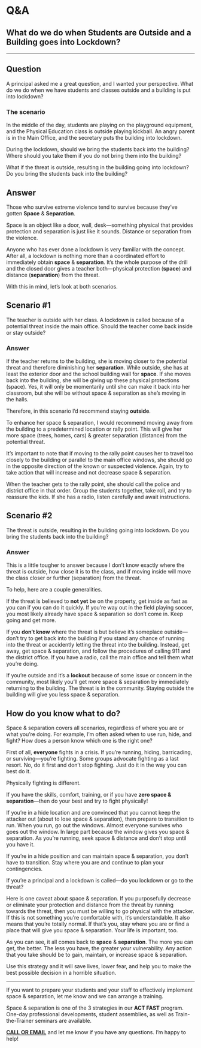 # Q&A

## What do we do when Students are Outside and a Building goes into Lockdown?

---

## Question

A principal asked me a great question, and I wanted your perspective. What do we do when we have students and classes outside and a building is put into lockdown?

### The scenario

In the middle of the day, students are playing on the playground equipment, and the Physical Education class is outside playing kickball. An angry parent is in the Main Office, and the secretary puts the building into lockdown.

During the lockdown, should we bring the students back into the building? Where should you take them if you do not bring them into the building?

What if the threat is outside, resulting in the building going into lockdown? Do you bring the students back into the building?

## Answer

Those who survive extreme violence tend to survive because they’ve gotten **Space** & **Separation**.

Space is an object like a door, wall, desk—something physical that provides protection and separation is just like it sounds. Distance or separation from the violence.

Anyone who has ever done a lockdown is very familiar with the concept. After all, a lockdown is nothing more than a coordinated effort to immediately obtain **space** & **separation**. It’s the whole purpose of the drill and the closed door gives a teacher both—physical protection (**space**) and distance (**separation**) from the threat.

With this in mind, let’s look at both scenarios.

## Scenario #1

The teacher is outside with her class. A lockdown is called because of a potential threat inside the main office. Should the teacher come back inside or stay outside?

### Answer

If the teacher returns to the building, she is moving closer to the potential threat and therefore diminishing her **separation**. While outside, she has at least the exterior door and the school building wall for **space**. If she moves back into the building, she will be giving up these physical protections (space). Yes, it will only be momentarily until she can make it back into her classroom, but she will be without space & separation as she’s moving in the halls.

Therefore, in this scenario I’d recommend staying **outside**.

To enhance her space & separation, I would recommend moving away from the building to a predetermined location or rally point. This will give her more space (trees, homes, cars) & greater separation (distance) from the potential threat.

It’s important to note that if moving to the rally point causes her to travel too closely to the building or parallel to the main office windows, she should go in the opposite direction of the known or suspected violence. Again, try to take action that will increase and not decrease space & separation.

When the teacher gets to the rally point, she should call the police and district office in that order. Group the students together, take roll, and try to reassure the kids. If she has a radio, listen carefully and await instructions.

## Scenario #2

The threat is outside, resulting in the building going into lockdown. Do you bring the students back into the building?

### Answer

This is a little tougher to answer because I don’t know exactly where the threat is outside, how close it is to the class, and if moving inside will move the class closer or further (separation) from the threat.

To help, here are a couple generalities.

If the threat is believed to **not yet** be on the property, get inside as fast as you can if you can do it quickly. If you’re way out in the field playing soccer, you most likely already have space & separation so don’t come in. Keep going and get more.

If you **don’t know** where the threat is but believe it’s someplace outside—don’t try to get back into the building if you stand any chance of running into the threat or accidently letting the threat into the building. Instead, get away, get space & separation, and follow the procedures of calling 911 and the district office. If you have a radio, call the main office and tell them what you’re doing.

If you’re outside and it’s a **lockout** because of some issue or concern in the community, most likely you’ll get more space & separation by immediately returning to the building. The threat is in the community. Staying outside the building will give you less space & separation.

## How do you know what to do?

Space & separation covers all scenarios, regardless of where you are or what you’re doing. For example, I’m often asked when to use run, hide, and fight? How does a person know which one is the right one?

First of all, **everyone** fights in a crisis. If you’re running, hiding, barricading, or surviving—you’re fighting. Some groups advocate fighting as a last resort. No, do it first and don’t stop fighting. Just do it in the way you can best do it.

Physically fighting is different.

If you have the skills, comfort, training, or if you have **zero space & separation**—then do your best and try to fight physically!

If you’re in a hide location and are convinced that you cannot keep the attacker out (about to lose space & separation), then prepare to transition to run. When you run, go out the windows. Almost everyone survives who goes out the window. In large part because the window gives you space & separation. As you’re running, seek space & distance and don’t stop until you have it.

If you’re in a hide position and can maintain space & separation, you don’t have to transition. Stay where you are and continue to plan your contingencies.

If you’re a principal and a lockdown is called—do you lockdown or go to the threat?

Here is one caveat about space & separation. If you purposefully decrease or eliminate your protection and distance from the threat by running towards the threat, then you must be willing to go physical with the attacker. If this is not something you’re comfortable with, it’s understandable. It also means that you’re totally normal. If that’s you, stay where you are or find a place that will give you space & separation. Your life is important, too.

As you can see, it all comes back to **space** & **separation**. The more you can get, the better. The less you have, the greater your vulnerability. Any action that you take should be to gain, maintain, or increase space & separation.

Use this strategy and it will save lives, lower fear, and help you to make the best possible decision in a horrible situation.

---

If you want to prepare your students and your staff to effectively implement space & separation, let me know and we can arrange a training.

Space & separation is one of the 3 strategies in our **ACT FAST** program. One-day professional developments, student assemblies, as well as Train-the-Trainer seminars are available.

**[CALL OR EMAIL](mailto:don@donshomette.com)** and let me know if you have any questions. I’m happy to help!
